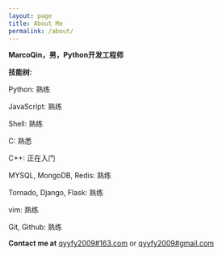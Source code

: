 ```yaml
---
layout: page
title: About Me
permalink: /about/
---
```


**MarcoQin，男，Python开发工程师**

**技能树:**

Python: 熟练

JavaScript: 熟练

Shell: 熟练

C: 熟悉

C++: 正在入门

MYSQL, MongoDB, Redis: 熟练

Tornado, Django, Flask: 熟练

vim: 熟练

Git, Github: 熟练

**Contact me at**  [qyyfy2009#163.com](mailto:qyyfy2009#163.com) or [qyyfy2009#gmail.com](mailto:qyyfy2009#gmail.com)
